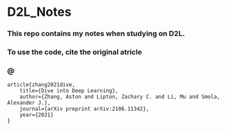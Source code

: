 # D2L_Notes
### This repo contains my notes when studying on D2L.
### To use the code, cite the original atricle 
### @
    article{zhang2021dive,
        title={Dive into Deep Learning},
        author={Zhang, Aston and Lipton, Zachary C. and Li, Mu and Smola, Alexander J.},
        journal={arXiv preprint arXiv:2106.11342},
        year={2021}
    }